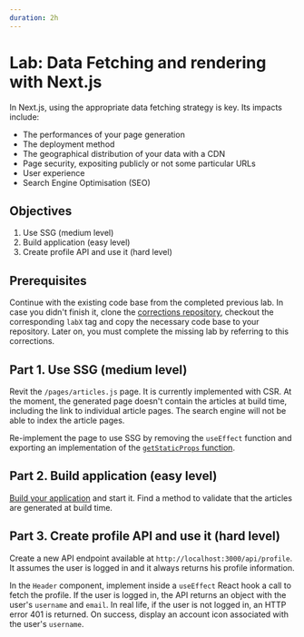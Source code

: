 ```yaml
---
duration: 2h
---
```


# Lab: Data Fetching and rendering with Next.js

In Next.js, using the appropriate data fetching strategy is key. Its impacts include:

- The performances of your page generation
- The deployment method
- The geographical distribution of your data with a CDN
- Page security, expositing publicly or not some particular URLs
- User experience
- Search Engine Optimisation (SEO)

## Objectives

1. Use SSG (medium level)
2. Build application (easy level)
3. Create profile API and use it (hard level)

## Prerequisites

Continue with the existing code base from the completed previous lab. In case you didn't finish it, clone the [corrections repository](../../../../README.md#correction-repositories-and-supporting-source-code), checkout the corresponding `labX` tag and copy the necessary code base to your repository. Later on, you must complete the missing lab by referring to this corrections.

## Part 1. Use SSG (medium level)

Revit the `/pages/articles.js` page. It is currently implemented with CSR. At the moment, the generated page doesn't contain the articles at build time, including the link to individual article pages. The search engine will not be able to index the article pages.

Re-implement the page to use SSG by removing the `useEffect` function and exporting an implementation of the [`getStaticProps` function](https://nextjs.org/docs/basic-features/data-fetching/get-static-props).

## Part 2. Build application (easy level)

[Build your application](https://nextjs.org/docs/deployment) and start it. Find a method to validate that the articles are generated at build time.

## Part 3. Create profile API and use it (hard level)

Create a new API endpoint available at `http://localhost:3000/api/profile`. It assumes the user is logged in and it always returns his profile information.

In the `Header` component, implement inside a `useEffect` React hook a call to fetch the profile. If the user is logged in, the API returns an object with the user's `username` and `email`. In real life, if the user is not logged in, an HTTP error 401 is returned. On success, display an account icon associated with the user's `username`.
